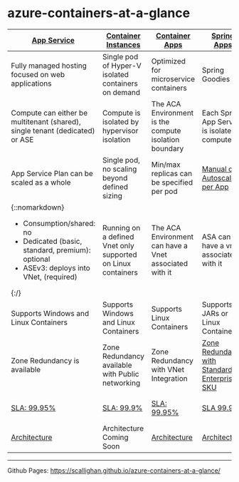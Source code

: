 # azure-containers-at-a-glance

| [App Service](appservice.md) | [Container Instances](containerinstancesmd)  | [Container Apps](containerapps.md) | [Spring Apps](springapps.md) | [Kubernetes Service](aks.md) | 
| --- | --- | --- | --- | --- |
| Fully managed hosting focused on web applications | Single pod of Hyper-V isolated containers on demand |Optimized for microservice containers | Spring Goodies | Full container orchestration management solution |
| Compute can either be multitenant (shared), single tenant (dedicated) or ASE | Compute is isolated by hypervisor isolation | The ACA Environment is the compute isolation boundary | Each Spring App Service is isolated compute | Compute is based on VMSS Clusters |
| App Service Plan can be scaled as a whole | Single pod, no scaling beyond defined sizing | Min/max replicas can be specified per pod | [Manual or Autoscale per App](https://learn.microsoft.com/en-us/azure/spring-apps/how-to-setup-autoscale) | Clusters and Pods can all scale individually |
| {::nomarkdown}<ul><li>Consumption/shared: no</li><li>Dedicated (basic, standard, premium): optional</li><li>ASEv3: deploys into VNet, (required)</li></ul>{:/} | Running on a defined Vnet only supported on Linux containers | The ACA Environment can have a Vnet associated with it | ASA can have a vnet associated with it | Cluster resides on a Vnet and can be run with either Kubenet or Azure CNI |
| Supports Windows and Linux Containers | Supports Windows and Linux Containers | Supports Linux Containers | Supports JARs or Linux Containers | Supports Windows and Linux Containers | 
| Zone Redundancy is available | Zone Redundancy available with Public networking | Zone Redundancy with VNet Integration | [Zone Redundancy with Standard or Enterprise SKU](https://learn.microsoft.com/en-us/azure/spring-apps/how-to-enable-redundancy-and-disaster-recovery?tabs=azure-cli) | Cluster nodes can be deployed to multiple Availability Zones |
| [SLA: 99.95%](https://azure.microsoft.com/en-us/support/legal/sla/app-service/v1_5/) | [SLA: 99.9%](https://azure.microsoft.com/en-us/support/legal/sla/container-instances/v1_0/) | [SLA: 99.95%](https://azure.microsoft.com/en-us/support/legal/sla/container-apps/v1_0/) | [SLA 99.9%](https://azure.microsoft.com/en-us/support/legal/sla/spring-apps/v1_0/) | [SLA: 99.95% if in AZ](https://azure.microsoft.com/en-us/support/legal/sla/kubernetes-service/v1_1/) |  
| [Architecture](https://github.com/Azure/appservice-landing-zone-accelerator) | Architecture Coming Soon | [Architecture](https://github.com/Azure/ACA-Landing-Zone-Accelerator) | [Architecture](https://github.com/Azure/azure-spring-apps-landing-zone-accelerator) | [Architecture](https://github.com/Azure/AKS-Landing-Zone-Accelerator/tree/main/Scenarios/AKS-Secure-Baseline-PrivateCluster) | 

***
Github Pages: https://scallighan.github.io/azure-containers-at-a-glance/
